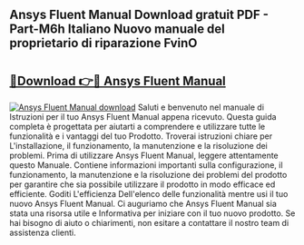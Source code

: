 ## Ansys Fluent Manual Download gratuit PDF - Part-M6h Italiano Nuovo manuale del proprietario di riparazione FvinO

# <h2><a href="http://dfbny79.blite.top/?on=Ansys+Fluent+Manual">🔗Download 👉🔴 Ansys Fluent Manual</a></h2>

[![Ansys Fluent Manual download](https://i.imgur.com/lujVjoI.png)](http://dfbny79.blite.top/?on=Ansys+Fluent+Manual)
Saluti e benvenuto nel manuale di Istruzioni per il tuo Ansys Fluent Manual appena ricevuto. Questa guida completa è progettata per aiutarti a comprendere e utilizzare tutte le funzionalità e i vantaggi del tuo Prodotto. Troverai istruzioni chiare per L'installazione, il funzionamento, la manutenzione e la risoluzione dei problemi. Prima di utilizzare Ansys Fluent Manual, leggere attentamente questo Manuale. Contiene informazioni importanti sulla configurazione, il funzionamento, la manutenzione e la risoluzione dei problemi del prodotto per garantire che sia possibile utilizzare il prodotto in modo efficace ed efficiente. Goditi L'efficienza Dell'elenco delle funzionalità mentre usi il tuo nuovo Ansys Fluent Manual. Ci auguriamo che Ansys Fluent Manual sia stata una risorsa utile e Informativa per iniziare con il tuo nuovo prodotto. Se hai bisogno di aiuto o chiarimenti, non esitare a contattare il nostro team di assistenza clienti.
